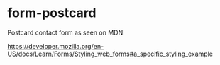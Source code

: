 # form-postcard
Postcard contact form as seen on MDN

https://developer.mozilla.org/en-US/docs/Learn/Forms/Styling_web_forms#a_specific_styling_example
